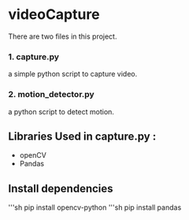# videoCapture
There are two files in this project.


### 1. capture.py 
a simple python script to capture video.
### 2. motion_detector.py 
a python script to detect motion.

## Libraries Used in capture.py :
* openCV
* Pandas

## Install dependencies
'''sh
pip install opencv-python
'''sh
 pip install pandas
 ```
